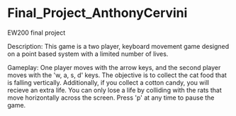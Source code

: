 # Final_Project_AnthonyCervini
EW200 final project

Description:
This game is a two player, keyboard movement game designed on a point based system with a limited number of lives.

Gameplay:
One player moves with the arrow keys, and the second player moves with the 'w, a, s, d' keys. The objective is to collect the cat food that is falling vertically.
Additionally, if you collect a cotton candy, you will recieve an extra life. You can only lose a life by colliding with the rats that move horizontally across the screen.
Press 'p' at any time to pause the game.
